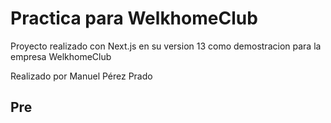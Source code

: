 # Practica para WelkhomeClub

Proyecto realizado con Next.js en su version 13 como demostracion para la empresa WelkhomeClub

Realizado por Manuel Pérez Prado

## Pre